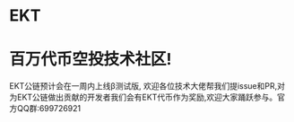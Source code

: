 # EKT
# 百万代币空投技术社区!
EKT公链预计会在一周内上线β测试版, 欢迎各位技术大佬帮我们提issue和PR,对为EKT公链做出贡献的开发者我们会有EKT代币作为奖励,欢迎大家踊跃参与。官方QQ群:699726921